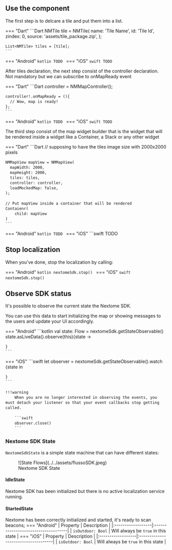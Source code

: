 ## Use the component
The first step is to delcare a tile and put them into a list.

=== "Dart"
    ```Dart 
    NMTile tile = NMTile(
        name: 'Tile Name',
        id: 'Tile Id',
        zindex: 0,
        source: 'assets/tile_package.zip',
    );
    
    List<NMTile> tiles = [tile];
    ```
=== "Android"
    ```kotlin
    TODO
    ```
=== "iOS"
    ```swift
    TODO
    ```


After tiles declaration, the next step consist of the controller declaration. Not mandatory but we can subscribe to onMapReady event

=== "Dart"
    ```Dart 
    controller = NMMapController();

    controller!.onMapReady = (){
      // Wow, map is ready!
    };
    ```
=== "Android"
    ```kotlin
    TODO
    ```
=== "iOS"
    ```swift
    TODO
    ```

The third step consist of the map widget builder that is the widget that will be rendered inside a widget like a Container, a Stack or any other widget

=== "Dart"
    ```Dart 
    // supposing to have the tiles image size with 2000x2000 pixels
    
    NMMapView mapView = NMMapView(
      mapWidth: 2000,
      mapHeight: 2000,
      tiles: tiles,
      controller: controller,
      loadMockedMap: false,
    );

    // Put mapView inside a container that will be rendered
    Contaienr(
        child: mapView
    )
    ```
=== "Android"
    ```kotlin
    TODO
    ```
=== "iOS"
    ```swift
    TODO

## Stop localization
When you've done, stop the localization by calling:

=== "Android"
    ```kotlin
    nextomeSdk.stop()
    ```
=== "iOS"
    ```swift
    nextomeSdk.stop()
    ```

## Observe SDK status
It's possible to observe the current state the Nextome SDK.

You can use this data to start initializing the map or showing messages to the users and update your UI accordingly.

=== "Android"
    ```kotlin
    val state: Flow<NextomeSdkState> = nextomeSdk.getStateObservable()
    state.asLiveData().observe(this){state -> 
        
    }
    ```
=== "iOS"
    ```swift
    let observer = nextomeSdk.getStateObservable().watch {state in
    
    }
    ```

    !!!warning
        When you are no longer interested in observing the events, you must detach your listener so that your event callbacks stop getting called.
    
        ```swift
        observer.close()
        ```
         

### Nextome SDK State
`NextomeSdkState` is a simple state machine that can have different states:
<figure markdown>
  ![State Flows](../../assets/flussoSDK.jpeg)
  <figcaption>Nextome SDK State</figcaption>
</figure>

#### IdleState
Nextome SDK has been initialized but there is no active localization service running.

#### StartedState
Nextome has been correctly initialized and started, it's ready to scan beacons;
=== "Android"
    | Property          | Description                         |
    |:------------------|:------------------------------------|
    | `isOutdoor: Bool` | Will always be `true` in this state |
=== "iOS"
    | Property          | Description                         |
    |:------------------|:------------------------------------|
    | `isOutdoor: Bool` | Will always be `true` in this state |